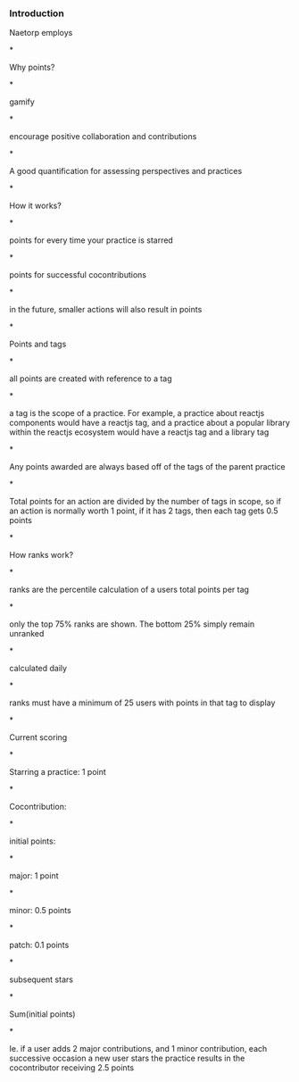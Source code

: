 ### Introduction

Naetorp employs 

\*

Why points?

\*

gamify

\*

encourage positive collaboration and contributions

\*

A good quantification for assessing perspectives and practices

\*

How it works?

\*

points for every time your practice is starred

\*

points for successful cocontributions

\*

in the future, smaller actions will also result in points

\*

Points and tags

\*

all points are created with reference to a tag

\*

a tag is the scope of a practice. For example, a practice about reactjs components would have a reactjs tag, and a practice about a popular library within the reactjs ecosystem would have a reactjs tag and a library tag

\*

Any points awarded are always based off of the tags of the parent practice

\*

Total points for an action are divided by the number of tags in scope, so if an action is normally worth 1 point, if it has 2 tags, then each tag gets 0.5 points

\*

How ranks work?

\*

ranks are the percentile calculation of a users total points per tag

\*

only the top 75% ranks are shown. The bottom 25% simply remain unranked

\*

calculated daily

\*

ranks must have a minimum of 25 users with points in that tag to display

\*

Current scoring

\*

Starring a practice: 1 point

\*

Cocontribution:

\*

initial points:

\*

major: 1 point

\*

minor: 0.5 points

\*

patch: 0.1 points

\*

subsequent stars

\*

Sum\(initial points\)

\*

Ie. if a user adds 2 major contributions, and 1 minor contribution, each successive occasion a new user stars the practice results in the cocontributor receiving 2.5 points

  


  


